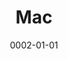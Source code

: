 ---
title: Mac
date: 0002-01-01
ico: mdi:apple
color:
  title: gray
  shade: 300
hardware:

  - type: Laptop
    name: MacBook › Pro
    sub:
      - 2021
      - M1 Pro
      - 14"
      - 8-core
    url: https://amazon.com/dp/B09JQL8KP9?tag=qrayg-20

  - type: Dock
    name: CalDigit › TS4
    sub:
      - Thunderbolt 4
    url: https://amazon.com/dp/B09GK8LBWS?tag=qrayg-20

  # - type: Dock
  #   name: Brydge › Stone Pro
  #   sub:
  #     - Thunderbolt 3
  #   url: https://amazon.com/dp/B08G9WDH6B?tag=qrayg-20

  - type: Hub
    name: Sabrent › USB
    sub:
      - 16 Ports
      - 90 Watts
    url: https://amazon.com/dp/B07KHRLSTT?tag=qrayg-20

  # - type: Hub
  #   name: Satechi › Stand
  #   sub:
  #     - 3x USB3
  #     - 1x USBC
  #     - SD/microSD
  #   url: https://amazon.com/dp/B07GX1WW47?tag=qrayg-20

  - type: Ext SSD
    name: Samsung › T7
    sub:
      - 2TB
      - 500GB
    url: https://amazon.com/dp/B0874XN4D8?tag=qrayg-20

---